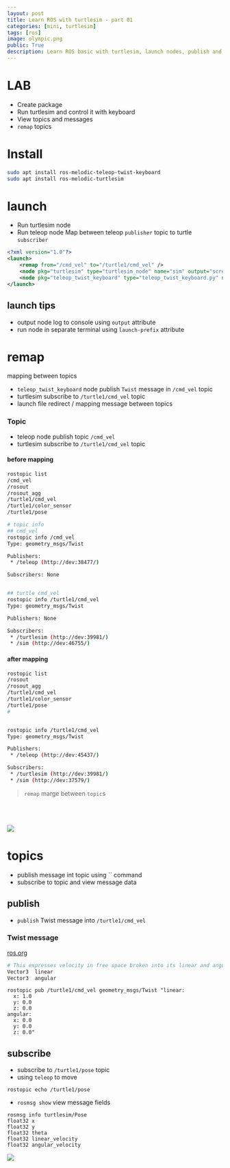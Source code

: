 ```yaml
---
layout: post
title: Learn ROS with turtlesim - part 01
categories: [mini, turtlesim]
tags: [ros]
image: olympic.png
public: True
description: Learn ROS basic with turtlesim, launch nodes, publish and subscribers and other ROS basics
---
```


# LAB
- Create package
- Run turtlesim and control it with keyboard
- View topics and messages
- `remap` topics

# Install
```bash
sudo apt install ros-melodic-teleop-twist-keyboard
sudo apt install ros-melodic-turtlesim
```

# launch
- Run turtlesim node
- Run teleop node
  Map between teleop `publisher` topic to turtle `subscriber`

```xml
<?xml version="1.0"?>
<launch>
    <remap from="/cmd_vel" to="/turtle1/cmd_vel" />
    <node pkg="turtlesim" type="turtlesim_node" name="sim" output="screen"/>
    <node pkg="teleop_twist_keyboard" type="teleop_twist_keyboard.py" name="teleop" output="screen" launch-prefix="xterm -e" />
</launch>
```

## launch tips
- output node log to console using `output` attribute
- run  node in separate terminal using `launch-prefix` attribute

# remap
mapping between topics
- `teleop_twist_keyboard` node publish `Twist` message in `/cmd_vel` topic
- turtlesim subscribe to `/turtle1/cmd_vel` topic
- launch file redirect / mapping message between topics

### Topic 
- teleop node publish topic `/cmd_vel`
- turtlesim subscribe to `/turtle1/cmd_vel` topic
  
#### before mapping
```bash
rostopic list
/cmd_vel
/rosout
/rosout_agg
/turtle1/cmd_vel
/turtle1/color_sensor
/turtle1/pose

# topic info
## cmd_vel
rostopic info /cmd_vel
Type: geometry_msgs/Twist

Publishers: 
 * /teleop (http://dev:38477/)

Subscribers: None


## turtle cmd_vel
rostopic info /turtle1/cmd_vel
Type: geometry_msgs/Twist

Publishers: None

Subscribers: 
 * /turtlesim (http://dev:39981/)
 * /sim (http://dev:46755/)

```

#### after mapping
```bash
rostopic list
/rosout
/rosout_agg
/turtle1/cmd_vel
/turtle1/color_sensor
/turtle1/pose
#


rostopic info /turtle1/cmd_vel
Type: geometry_msgs/Twist

Publishers: 
 * /teleop (http://dev:45437/)

Subscribers: 
 * /turtlesim (http://dev:39981/)
 * /sim (http://dev:37579/)

```

> `remap` marge between `topic`s
> 
&nbsp;  
&nbsp;  
&nbsp;  
![](/images/2019-11-21-20-58-48.png)

# topics
- publish message int topic using `` command
- subscribe to topic and view message data

## publish

- `publish` Twist message into `/turtle1/cmd_vel`

### Twist message
[ros.org](https://docs.ros.org/api/geometry_msgs/html/msg/Twist.html)

```bash
# This expresses velocity in free space broken into its linear and angular parts.
Vector3  linear
Vector3  angular
```

```
rostopic pub /turtle1/cmd_vel geometry_msgs/Twist "linear:
  x: 1.0
  y: 0.0
  z: 0.0
angular:
  x: 0.0
  y: 0.0
  z: 0.0" 

```

## subscribe
- subscribe to `/turtle1/pose` topic
- using `teleop` to move

```
rostopic echo /turtle1/pose
```

- `rosmsg show` view message fields
```
rosmsg info turtlesim/Pose
float32 x
float32 y
float32 theta
float32 linear_velocity
float32 angular_velocity
```

![](/images/2019-11-22-00-52-30.png)